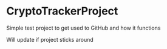 # CryptoTrackerProject
Simple test project to get used to GitHub and how it functions

Will update if project sticks around
